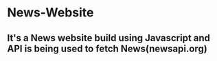 # News-Website

<h2>It's a News website build using Javascript and API is being used to fetch News(newsapi.org)</h2> 